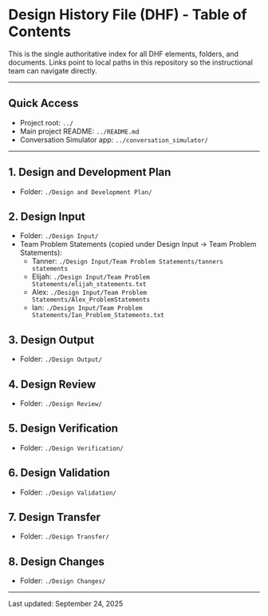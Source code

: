 # Design History File (DHF) - Table of Contents

This is the single authoritative index for all DHF elements, folders, and documents. Links point to local paths in this repository so the instructional team can navigate directly.

---

## Quick Access
- Project root: `../`
- Main project README: `../README.md`
- Conversation Simulator app: `../conversation_simulator/`

---

## 1. Design and Development Plan
- Folder: `./Design and Development Plan/`

## 2. Design Input
- Folder: `./Design Input/`
- Team Problem Statements (copied under Design Input → Team Problem Statements):
  - Tanner: `./Design Input/Team Problem Statements/tanners statements`
  - Elijah: `./Design Input/Team Problem Statements/elijah_statements.txt`
  - Alex: `./Design Input/Team Problem Statements/Alex_ProblemStatements`
  - Ian: `./Design Input/Team Problem Statements/Ian_Problem_Statements.txt`

## 3. Design Output
- Folder: `./Design Output/`

## 4. Design Review
- Folder: `./Design Review/`

## 5. Design Verification
- Folder: `./Design Verification/`

## 6. Design Validation
- Folder: `./Design Validation/`

## 7. Design Transfer
- Folder: `./Design Transfer/`

## 8. Design Changes
- Folder: `./Design Changes/`

---

Last updated: September 24, 2025
